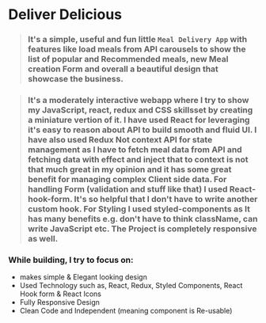 # **Deliver Delicious**

> ### It's a simple, useful and fun little `Meal Delivery App` with features like load meals from API carousels to show the list of popular and Recommended meals, new Meal creation Form and overall a beautiful design that showcase the business.

> ### It's a moderately interactive webapp where I try to show my JavaScript, react, redux and CSS skillsset by creating a miniature vertion of it. I have used React for leveraging it's easy to reason about API to build smooth and fluid UI. I have also used Redux Not context API for state management as I have to fetch meal data from API and fetching data with effect and inject that to context is not that much great in my opinion and it has some great benefit for managing complex Client side data. For handling Form (validation and stuff like that) I used React-hook-form. It's so helpful that I don't have to write another custom hook. For Styling I used styled-components as It has many benefits e.g. don't have to think className, can write JavaScript etc. The Project is completely responsive as well.

### While building, I try to focus on:

- makes simple & Elegant looking design
- Used Technology such as, React, Redux, Styled Components, React Hook form & React Icons
- Fully Responsive Design
- Clean Code and Independent (meaning component is Re-usable)
